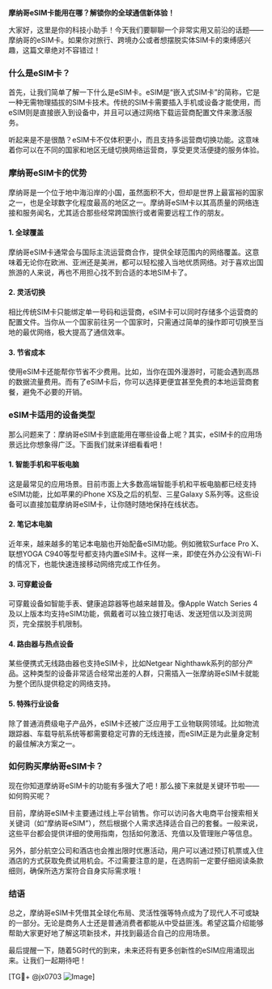 **摩纳哥eSIM卡能用在哪？解锁你的全球通信新体验！**

大家好，这里是你的科技小助手！今天我们要聊聊一个非常实用又前沿的话题——摩纳哥的eSIM卡。如果你对旅行、跨境办公或者想摆脱实体SIM卡的束缚感兴趣，这篇文章绝对不容错过！

### 什么是eSIM卡？

首先，让我们简单了解一下什么是eSIM卡。eSIM是“嵌入式SIM卡”的简称，它是一种无需物理插拔的SIM卡技术。传统的SIM卡需要插入手机或设备才能使用，而eSIM则是直接嵌入到设备中，并且可以通过网络下载运营商配置文件来激活服务。

听起来是不是很酷？eSIM卡不仅体积更小，而且支持多运营商切换功能。这意味着你可以在不同的国家和地区无缝切换网络运营商，享受更灵活便捷的服务体验。

### 摩纳哥eSIM卡的优势

摩纳哥是一个位于地中海沿岸的小国，虽然面积不大，但却是世界上最富裕的国家之一，也是全球数字化程度最高的地区之一。摩纳哥eSIM卡以其高质量的网络连接和服务闻名，尤其适合那些经常跨国旅行或者需要远程工作的朋友。

#### 1. 全球覆盖
摩纳哥eSIM卡通常会与国际主流运营商合作，提供全球范围内的网络覆盖。这意味着无论你在欧洲、亚洲还是美洲，都可以轻松接入当地优质网络。对于喜欢出国旅游的人来说，再也不用担心找不到合适的本地SIM卡了。

#### 2. 灵活切换
相比传统SIM卡只能绑定单一号码和运营商，eSIM卡可以同时存储多个运营商的配置文件。当你从一个国家前往另一个国家时，只需通过简单的操作即可切换至当地的最优网络，极大提高了通信效率。

#### 3. 节省成本
使用eSIM卡还能帮你节省不少费用。比如，当你在国外漫游时，可能会遇到高昂的数据流量费用。而有了eSIM卡后，你可以选择更便宜甚至免费的本地运营商套餐，避免不必要的开销。

### eSIM卡适用的设备类型

那么问题来了：摩纳哥eSIM卡到底能用在哪些设备上呢？其实，eSIM卡的应用场景远比你想象得广泛。下面我们就来详细看看吧！

#### 1. 智能手机和平板电脑
这是最常见的应用场景。目前市面上大多数高端智能手机和平板电脑都已经支持eSIM功能，比如苹果的iPhone XS及之后的机型、三星Galaxy S系列等。这些设备可以直接加载摩纳哥eSIM卡，让你随时随地保持在线状态。

#### 2. 笔记本电脑
近年来，越来越多的笔记本电脑也开始配备eSIM功能。例如微软Surface Pro X、联想YOGA C940等型号都支持内置eSIM卡。这样一来，即使在外办公没有Wi-Fi的情况下，也能快速连接移动网络完成工作任务。

#### 3. 可穿戴设备
可穿戴设备如智能手表、健康追踪器等也越来越普及。像Apple Watch Series 4及以上版本均支持eSIM功能，佩戴者可以独立拨打电话、发送短信以及浏览网页，完全摆脱手机限制。

#### 4. 路由器与热点设备
某些便携式无线路由器也支持eSIM卡，比如Netgear Nighthawk系列的部分产品。这种类型的设备非常适合经常出差的人群，只需插入一张摩纳哥eSIM卡就能为整个团队提供稳定的网络支持。

#### 5. 特殊行业设备
除了普通消费级电子产品外，eSIM卡还被广泛应用于工业物联网领域。比如物流跟踪器、车载导航系统等都需要稳定可靠的无线连接，而eSIM正是为此量身定制的最佳解决方案之一。

### 如何购买摩纳哥eSIM卡？

现在你知道摩纳哥eSIM卡的功能有多强大了吧！那么接下来就是关键环节啦——如何购买呢？

目前，摩纳哥eSIM卡主要通过线上平台销售。你可以访问各大电商平台搜索相关关键词（如“摩纳哥eSIM”），然后根据个人需求选择适合自己的套餐。一般来说，这些平台都会提供详细的使用指南，包括如何激活、充值以及管理账户等信息。

另外，部分航空公司和酒店也会推出限时优惠活动，用户可以通过预订机票或入住酒店的方式获取免费试用机会。不过需要注意的是，在选购前一定要仔细阅读条款细则，确保所选方案符合自身实际需求哦！

### 结语

总之，摩纳哥eSIM卡凭借其全球化布局、灵活性强等特点成为了现代人不可或缺的一部分。无论是商务人士还是普通消费者都能从中受益匪浅。希望这篇介绍能够帮助大家更好地了解这项新技术，并找到最适合自己的应用场景。

最后提醒一下，随着5G时代的到来，未来还将有更多创新性的eSIM应用涌现出来。让我们一起期待吧！

[TG💪+ @jx0703 ![Image](https://github.com/user-attachments/assets/dbca1d08-cadb-493c-b0ec-ad6f7a83f270)]